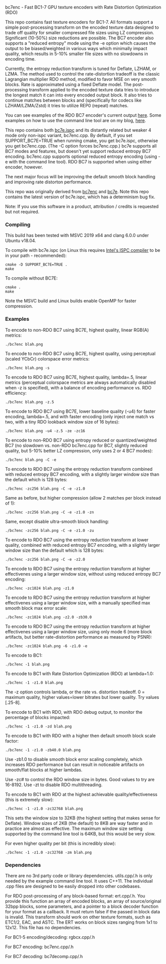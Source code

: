 bc7enc - Fast BC1-7 GPU texture encoders with Rate Distortion Optimization (RDO)

This repo contains fast texture encoders for BC1-7. All formats support a simple post-processing transform on the encoded texture data designed to trade off quality for smaller compressed file sizes using LZ compression. Significant (10-50%) size reductions are possible. The BC7 encoder also supports a "reduced entropy" mode using the -e option which causes the output to be biased/weighted in various ways which minimally impact quality, which results in 5-10% smaller file sizes with no slowdowns in encoding time.

Currently, the entropy reduction transform is tuned for Deflate, LZHAM, or LZMA. The method used to control the rate-distortion tradeoff is the classic Lagrangian multiplier RDO method, modified to favor MSE on very smooth blocks. Rate is approximated using a fixed Deflate model. The post-processing transform applied to the encoded texture data tries to introduce the longest match it can into every encoded output block. It also tries to continue matches between blocks and (specifically for codecs like LZHAM/LZMA/Zstd) it tries to utilize REP0 (repeat) matches.

You can see examples of the RDO BC7 encoder's current output [here](https://richg42.blogspot.com/2021/02/more-rdo-bc7-encoding.html). Some examples on how to use the command line tool are on my blog, [here](https://richg42.blogspot.com/2021/02/how-to-use-bc7encrdo.html).

This repo contains both [bc7e.ispc](https://github.com/BinomialLLC/bc7e) and its distantly related but weaker 4 mode only non-ispc variant, bc7enc.cpp. By default, if you set SUPPORT_BC7E=TRUE when running cmake, you get bc7e.ispc, otherwise you get bc7enc.cpp. (The -C option forces bc7enc.cpp.) bc7e supports all BC7 modes and features, but doesn't yet support reduced entropy BC7 encoding. bc7enc.cpp supports optional reduced entropy encoding (using -e with the command line tool). RDO BC7 is supported when using either encoder, however.

The next major focus will be improving the default smooth block handling and improving rate distorton performance.

This repo was originally derived from [bc7enc](https://github.com/richgel999/bc7enc) and [bc7e](https://github.com/BinomialLLC/bc7e). Note this repo contains the latest version of bc7e.ispc, which has a determinism bug fix.

Note: If you use this software in a product, attribution / credits is requested but not required.

### Compiling

This build has been tested with MSVC 2019 x64 and clang 6.0.0 under Ubuntu v18.04.

To compile with bc7e.ispc (on Linux this requires [Intel's ISPC compiler](https://ispc.github.io/downloads.html) to be in your path - recommended):

```
cmake -D SUPPORT_BC7E=TRUE .
make
```

To compile without BC7E:

```
cmake .
make
```

Note the MSVC build and Linux builds enable OpenMP for faster compression.

### Examples

To encode to non-RDO BC7 using BC7E, highest quality, linear RGB(A) metrics:

```
./bc7enc blah.png
```

To encode to non-RDO BC7 using BC7E, highest quality, using perceptual (scaled YCbCr) colorspace error metrics:

```
./bc7enc blah.png -s
```

To encode to RDO BC7 using BC7E, highest quality, lambda=.5, linear metrics (perceptual colorspace metrics are always automatically disabled when -z is specified), with a balance of encoding performance vs. RDO efficiency:

```
./bc7enc blah.png -z.5
```

To encode to RDO BC7 using BC7E, lower baseline quality (-u4) for faster encoding, lambda=.5, and with faster encoding (only inject one match vs two, with a tiny RDO lookback window size of 16 bytes):

```
./bc7enc blah.png -u4 -z.5 -ze -zc16
```

To encode to non-RDO BC7 using entropy reduced or quantized/weighted BC7 (no slowdown vs. non-RDO bc7enc.cpp for BC7, slightly reduced quality, but 5-10% better LZ compression, only uses 2 or 4 BC7 modes):

```
./bc7enc blah.png -C -e
```

To encode to RDO BC7 using the entropy reduction transform combined with reduced entropy BC7 encoding, with a slightly larger window size than the default which is 128 bytes:

```
./bc7enc -zc256 blah.png -C -e -z1.0
```

Same as before, but higher compression (allow 2 matches per block instead of 1):

```
./bc7enc -zc256 blah.png -C -e -z1.0 -zn
```

Same, except disable ultra-smooth block handling:

```
./bc7enc -zc256 blah.png -C -e -z1.0 -zu
```

To encode to RDO BC7 using the entropy reduction transform at lower quality, combined with reduced entropy BC7 encoding, with a slightly larger window size than the default which is 128 bytes:

```
./bc7enc -zc256 blah.png -C -e -z2.0
```

To encode to RDO BC7 using the entropy reduction transform at higher effectivenes using a larger window size, without using reduced entropy BC7 encoding:

```
./bc7enc -zc1024 blah.png -z1.0
```

To encode to RDO BC7 using the entropy reduction transform at higher effectivenes using a larger window size, with a manually specified max smooth block max error scale:

```
./bc7enc -zc1024 blah.png -z2.0 -zb30.0
```

To encode to RDO BC7 using the entropy reduction transform at higher effectivenes using a larger window size, using only mode 6 (more block artifacts, but better rate-distortion performance as measured by PSNR):

```
./bc7enc -zc1024 blah.png -6 -z1.0 -e
```

To encode to BC1:
```
./bc7enc -1 blah.png
```

To encode to BC1 with Rate Distortion Optimization (RDO) at lambda=1.0:
```
./bc7enc -1 -z1.0 blah.png
```

The -z option controls lambda, or the rate vs. distortion tradeoff. 0 = maximum quality, higher values=lower bitrates but lower quality. Try values [.25-8].

To encode to BC1 with RDO, with RDO debug output, to monitor the percentage of blocks impacted:
```
./bc7enc -1 -z1.0 -zd blah.png
```

To encode to BC1 with RDO with a higher then default smooth block scale factor:
```
./bc7enc -1 -z1.0 -zb40.0 blah.png
```

Use -zb1.0 to disable smooth block error scaling completely, which increases RDO performance but can result in noticeable artifacts on smooth/flat blocks at higher lambdas.

Use -zc# to control the RDO window size in bytes. Good values to try are 16-8192. 
Use -zt to disable RDO multithreading. 

To encode to BC1 with RDO at the highest achievable quality/effectiveness (this is extremely slow):

```
./bc7enc -1 -z1.0 -zc32768 blah.png
```

This sets the window size to 32KB (the highest setting that makes sense for Deflate). Window sizes of 2KB (the default) to 8KB are way faster and in practice are almost as effective. The maximum window size setting supported by the command line tool is 64KB, but this would be very slow.

For even higher quality per bit (this is incredibly slow):
```
./bc7enc -1 -z1.0 -zc32768 -zm blah.png
```

### Dependencies
There are no 3rd party code or library dependencies. utils.cpp/.h is only needed by the example command line tool. It uses C++11. The individual .cpp files are designed to be easily dropped into other codebases.

For RDO post-processing of any block-based format: ert.cpp/.h. You provide this function an array of encoded blocks, an array of source/original 32bpp blocks, some parameters, and a pointer to a block decoder function for your format as a callback. It must return false if the passed in block data is invalid. This transform should work on other texture formats, such as ETC1/2, EAC, and ASTC. The ERT works on block sizes ranging from 1x1 to 12x12. This file has no dependencies.

For BC1-5 encoding/decoding: rgbcx.cpp/.h

For BC7 encoding: bc7enc.cpp/.h

For BC7 decoding: bc7decomp.cpp/.h


